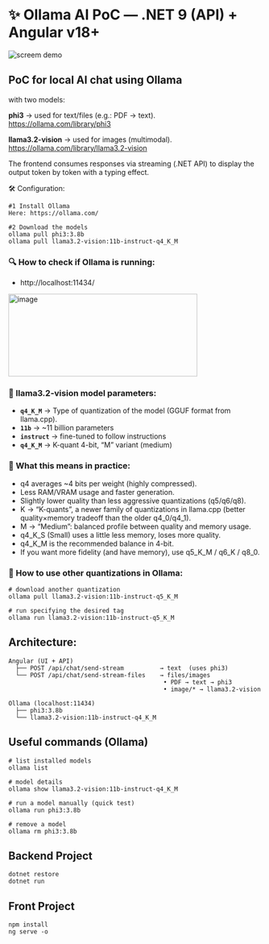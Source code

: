 #  ✨ Ollama AI PoC — .NET 9 (API) + Angular v18+ 

![screem demo](https://github.com/user-attachments/assets/b2ba1a17-0a78-45e7-ae9d-d48928596bd5)



## PoC for local AI chat using Ollama  
with two models:

**phi3** → used for text/files (e.g.: PDF → text).  
https://ollama.com/library/phi3  

**llama3.2-vision** → used for images (multimodal).  
https://ollama.com/library/llama3.2-vision  

The frontend consumes responses via streaming (.NET API) to display the output token by token with a typing effect.  

🛠️ Configuration:
```
#1 Install Ollama
Here: https://ollama.com/

#2 Download the models
ollama pull phi3:3.8b
ollama pull llama3.2-vision:11b-instruct-q4_K_M
```
### 🔍 How to check if Ollama is running:
- http://localhost:11434/
<img width="375" height="164" alt="image" src="https://github.com/user-attachments/assets/d90607ff-0331-4a99-a64d-e564a06648dc" />

### 📌 llama3.2-vision model parameters:

- **`q4_K_M`**  -> Type of quantization of the model (GGUF format from llama.cpp).
- **`11b`** -> ~11 billion parameters
- **`instruct`**  → fine-tuned to follow instructions
- **`q4_K_M`**  → K-quant 4-bit, “M” variant (medium)

### 🔎 What this means in practice:

- q4 averages ~4 bits per weight (highly compressed).
- Less RAM/VRAM usage and faster generation.
- Slightly lower quality than less aggressive quantizations (q5/q6/q8).
- K → “K-quants”, a newer family of quantizations in llama.cpp (better quality×memory tradeoff than the older q4_0/q4_1).
- M → “Medium”: balanced profile between quality and memory usage.
- q4_K_S (Small) uses a little less memory, loses more quality.
- q4_K_M is the recommended balance in 4-bit.
- If you want more fidelity (and have memory), use q5_K_M / q6_K / q8_0.

### 🔧 How to use other quantizations in Ollama:
````
# download another quantization
ollama pull llama3.2-vision:11b-instruct-q5_K_M

# run specifying the desired tag
ollama run llama3.2-vision:11b-instruct-q5_K_M
````

## Architecture:

```
Angular (UI + API)
  ├── POST /api/chat/send-stream          → text  (uses phi3)
  └── POST /api/chat/send-stream-files    → files/images
                                           • PDF → text → phi3
                                           • image/* → llama3.2-vision

Ollama (localhost:11434)
  ├── phi3:3.8b
  └── llama3.2-vision:11b-instruct-q4_K_M
```

## Useful commands (Ollama)

````
# list installed models
ollama list

# model details
ollama show llama3.2-vision:11b-instruct-q4_K_M

# run a model manually (quick test)
ollama run phi3:3.8b

# remove a model
ollama rm phi3:3.8b
````

## Backend Project
````
dotnet restore
dotnet run
````

## Front Project
````
npm install
ng serve -o
````
